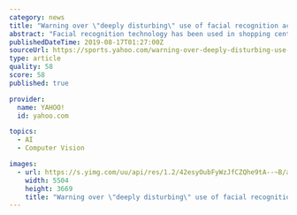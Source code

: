 ```yaml
---
category: news
title: "Warning over \"deeply disturbing\" use of facial recognition across the UK"
abstract: "Facial recognition technology has been used in shopping centres, museums and conference centres around the UK, an investigation has claimed. Civil liberties group Big Brother Watch labelled use of ..."
publishedDateTime: 2019-08-17T01:27:00Z
sourceUrl: https://sports.yahoo.com/warning-over-deeply-disturbing-use-of-facial-recognition-across-the-uk-140937438.html
type: article
quality: 58
score: 58
published: true

provider:
  name: YAHOO!
  id: yahoo.com

topics:
  - AI
  - Computer Vision

images:
  - url: https://s.yimg.com/uu/api/res/1.2/42esyOubFyWzJfCZQhe9tA--~B/aD0zNjY5O3c9NTUwNDtzbT0xO2FwcGlkPXl0YWNoeW9u/https://media-mbst-pub-ue1.s3.amazonaws.com/creatr-uploaded-images/2019-08/324a4eb0-c02e-11e9-bb7b-a1cb6fcbf707
    width: 5504
    height: 3669
    title: "Warning over \"deeply disturbing\" use of facial recognition across the UK"
---
```

